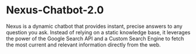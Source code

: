# Nexus-Chatbot-2.0
Nexus is a dynamic chatbot that provides instant, precise answers to any question you ask. Instead of relying on a static knowledge base, it leverages the power of the Google Search API and a Custom Search Engine to fetch the most current and relevant information directly from the web.
